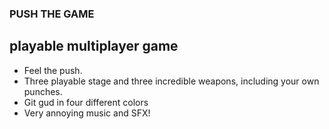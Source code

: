 ### PUSH THE GAME
## playable multiplayer game



- Feel the push.
- Three playable stage and three incredible weapons, including your own punches.
- Git gud in four different colors
- Very annoying music and SFX!